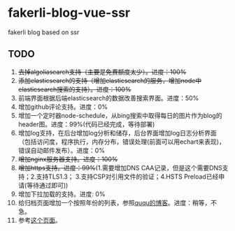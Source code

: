 # fakerli-blog-vue-ssr

fakerli blog based on ssr

## TODO

1. ~~去掉algoliasearch支持（主要是免费额度太少）。进度：100%~~
1. ~~添加elasticsearch的支持（增加elasticsearch的服务，增加node中elasticsearch搜索的支持）。进度：100%~~
1. 前端界面根据后端elasticsearch的数据改善搜索界面。进度：50%
1. 增加github评论支持。进度：0%
1. 增加一个定时器node-schedule，从bing搜索中取得每日的图片作为blog的header图。进度：99%(代码已经完成，等待部署)
1. 增加log支持，在后台增加log分析和储存，后台界面增加log日志分析界面（包括访问度，程序执行，内存分布，错误处理(前面可以用echart来表现)，错误自动邮件发布）。进度：0%
1. ~~增加nginx服务器支持。进度：100%~~
1. ~~增加https支持。进度：99%~~(1.需要增加DNS CAA记录，但是这个需要DNS支持；2.支持TLS1.3； 3.支持CSP对引用文件的验证；4.HSTS Preload已经申请(等待通过即可))
1. 增加下拉加载的支持。进度: 0%
1. 给归档页面增加一个按照年份的列表，参照[ququ的博客](https://imququ.com/post/archives.html)。进度：稍等，不急。
1. 参考[这个页面](http://herozhou.coding.me/vue-framework-wz/#/login)。
